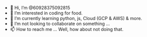 - 👋 Hi, I’m @60928375092815
- 👀 I’m interested in coding for food.
- 🌱 I’m currently learning python, js, Cloud (GCP & AWS) & more.
- 💞️ I’m not looking to collaborate on something ...
- 📫 How to reach me ... Well, how about not doing that. 

<!---
60928375092815/60928375092815 is a ✨ special ✨ repository because its `README.md` (this file) appears on your GitHub profile.
You can click the Preview link to take a look at your changes.
--->
